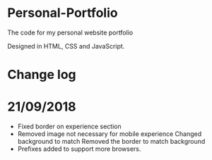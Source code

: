 # Personal-Portfolio
 The code for my personal website portfolio

Designed in HTML, CSS and JavaScript.

# Change log
# 21/09/2018

- Fixed border on experience section
- Removed image not necessary for mobile experience 
   Changed background to match
  Removed the border to match background
- Prefixes added to support more browsers.
